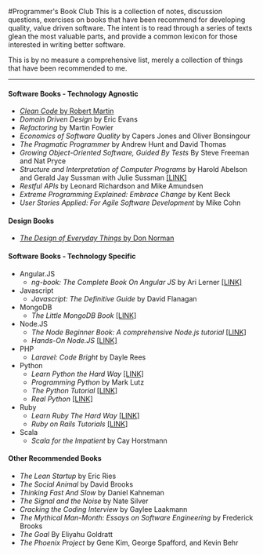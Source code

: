 #Programmer's Book Club
This is a collection of notes, discussion questions, exercises on books that have been recommend for developing quality, value driven software.  The intent is to read through a series of texts glean the most valuable parts, and provide a common lexicon for those interested in writing better software.

This is by no measure a comprehensive list, merely a collection of things that have been recommended to me.

___

#### Software Books - Technology Agnostic
* [_Clean Code_ by Robert Martin](/Clean_Code/main.md)
* _Domain Driven Design_ by Eric Evans
* _Refactoring_ by Martin Fowler
* _Economics of Software Quality_ by Capers Jones and Oliver Bonsingour
* _The Pragmatic Programmer_ by Andrew Hunt and David Thomas
* _Growing Object-Oriented Software, Guided By Tests_ By Steve Freeman and Nat Pryce
* _Structure and Interpretation of Computer Programs_ by Harold Abelson and Gerald Jay Sussman with Julie Sussman [[LINK]](http://mitpress.mit.edu/sicp/full-text/book/book.html)
* _Restful APIs_ by Leonard Richardson and Mike Amundsen
* _Extreme Programming Explained: Embrace Change_ by Kent Beck
* _User Stories Applied: For Agile Software Development_ by Mike Cohn

#### Design Books
* [_The Design of Everyday Things_ by Don Norman](Design_Of_Everyday_Things/main.md) 

#### Software Books - Technology Specific
* Angular.JS
	* _ng-book: The Complete Book On Angular JS_ by Ari Lerner [[LINK]](https://www.ng-book.com/) 
* Javascript
	* _Javascript: The Definitive Guide_ by David Flanagan
* MongoDB
	* _The Little MongoDB Book_ [[LINK]](http://openmymind.net/mongodb.pdf)
* Node.JS
	* _The Node Beginner Book: A comprehensive Node.js tutorial_ [[LINK]](https://leanpub.com/nodebeginner)
	* _Hands-On Node.JS_ [[LINK]](https://leanpub.com/hands-on-nodejs)
* PHP
	* _Laravel: Code Bright_ by Dayle Rees
* Python
	* _Learn Python the Hard Way_ [[LINK]](http://learnpythonthehardway.org/)
	* _Programming Python_ by Mark Lutz
	* _The Python Tutorial_ [[LINK]](https://leanpub.com/python-tutorial-27)
	* _Real Python_ [[LINK]](https://realpython.com/)
* Ruby
	* _Learn Ruby The Hard Way_ [[LINK]](http://learncodethehardway.org/ruby/)
	* _Ruby on Rails Tutorials_ [[LINK]](https://www.railstutorial.org/)
* Scala
	* _Scala for the Impatient_ by Cay Horstmann

#### Other Recommended Books
* _The Lean Startup_ by Eric Ries
* _The Social Animal_ by David Brooks
* _Thinking Fast And Slow_ by Daniel Kahneman
* _The Signal and the Noise_ by Nate Silver
* _Cracking the Coding Interview_ by Gaylee Laakmann
* _The Mythical Man-Month: Essays on Software Engineering_ by Frederick Brooks
* _The Goal_ By Eliyahu Goldratt
* _The Phoenix Project_ by Gene Kim, George Spafford, and Kevin Behr
